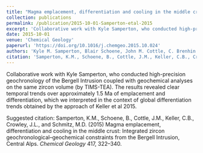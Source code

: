```yaml
---
title: "Magma emplacement, differentiation and cooling in the middle crust: Integrated zircon geochronological–geochemical constraints from the Bergell Intrusion, Central Alps"
collection: publications
permalink: /publication/2015-10-01-Samperton-etal-2015
excerpt: 'Collaborative work with Kyle Samperton, who conducted high-precision geochronology of the Bergell Intrusion coupled with geochemical analyses on the same zircon volume (by TIMS-TEA). The results revealed clear temporal trends over approximately 1.5 Ma of emplacement and differentiation, which we interpreted in the context of global differentiation trends obtained by the approach of Keller et al 2015.'
date: 2015-10-01
venue: 'Chemical Geology'
paperurl: 'https://doi.org/10.1016/j.chemgeo.2015.10.024'
authors: 'Kyle M. Samperton, Blair Schoene, John M. Cottle, C. Brenhin Keller, James L. Crowley, and Mark D. Schmitz.'
citation: 'Samperton, K.M., Schoene, B., Cottle, J.M., Keller, C.B., Crowley, J.L., and Schmitz, M.D. (2015) Magma emplacement, differentiation and cooling in the middle crust: Integrated zircon geochronological–geochemical constraints from the Bergell Intrusion, Central Alps. <i>Chemical Geology</i> 417, 322–340.'
---
```

Collaborative work with Kyle Samperton, who conducted high-precision geochronology of the Bergell Intrusion coupled with geochemical analyses on the same zircon volume (by TIMS-TEA). The results revealed clear temporal trends over approximately 1.5 Ma of emplacement and differentiation, which we interpreted in the context of global differentiation trends obtained by the approach of Keller et al 2015.

Suggested citation: Samperton, K.M., Schoene, B., Cottle, J.M., Keller, C.B., Crowley, J.L., and Schmitz, M.D. (2015) Magma emplacement, differentiation and cooling in the middle crust: Integrated zircon geochronological–geochemical constraints from the Bergell Intrusion, Central Alps. <i>Chemical Geology</i> 417, 322–340.